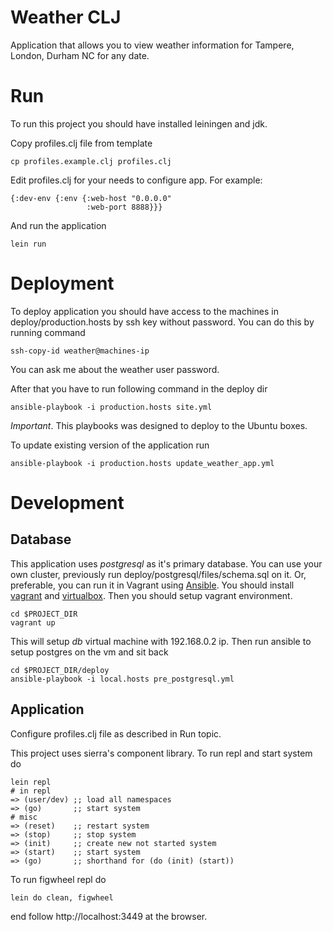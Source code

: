 # Weather CLJ
Application that allows you to view weather information
for Tampere, London, Durham NC for any date.

# Run
To run this project you should have installed leiningen and jdk.

Copy profiles.clj file from template

    cp profiles.example.clj profiles.clj
    
Edit profiles.clj for your needs to configure app.
For example:

    {:dev-env {:env {:web-host "0.0.0.0"
                     :web-port 8888}}}
                     
And run the application

    lein run
    
# Deployment
To deploy application you should have access to the machines in deploy/production.hosts
by ssh key without password. You can do this by running command

    ssh-copy-id weather@machines-ip
    
You can ask me about the weather user password.

After that you have to run following command in the deploy dir

    ansible-playbook -i production.hosts site.yml
    
*Important*. This playbooks was designed to deploy to the Ubuntu boxes.

To update existing version of the application run

    ansible-playbook -i production.hosts update_weather_app.yml

# Development

## Database
This application uses *postgresql* as it's primary database.
You can use your own cluster, previously run deploy/postgresql/files/schema.sql on it.
Or, preferable, you can run it in Vagrant using [Ansible](http://docs.ansible.com/index.html). You should install
[vagrant](http://www.vagrantup.com/downloads) and [virtualbox](https://www.virtualbox.org/wiki/Linux_Downloads).
Then you should setup vagrant environment.

    cd $PROJECT_DIR
    vagrant up

This will setup *db* virtual machine with 192.168.0.2 ip.
Then run ansible to setup postgres on the vm and sit back

    cd $PROJECT_DIR/deploy
    ansible-playbook -i local.hosts pre_postgresql.yml
    
## Application

Configure profiles.clj file as described in Run topic.
                     
This project uses sierra's component library.
To run repl and start system do

    lein repl
    # in repl
    => (user/dev) ;; load all namespaces
    => (go)       ;; start system
    # misc
    => (reset)    ;; restart system
    => (stop)     ;; stop system
    => (init)     ;; create new not started system
    => (start)    ;; start system
    => (go)       ;; shorthand for (do (init) (start))
    
To run figwheel repl do

    lein do clean, figwheel
    
end follow http://localhost:3449 at the browser.